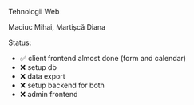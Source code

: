 Tehnologii Web

Maciuc Mihai, Martișcă Diana

Status: 
- ✅ client frontend almost done (form and calendar)
- ❌ setup db
- ❌ data export
- ❌ setup backend for both
- ❌ admin frontend

